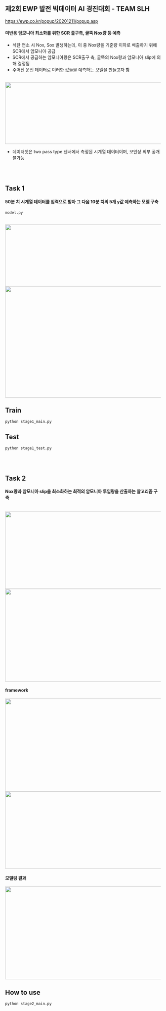 ## 제2회 EWP 발전 빅데이터 AI 경진대회 - TEAM SLH

https://ewp.co.kr/popup/20201211/popup.asp

#### 미반응 암모니아 최소화를 위한 SCR 출구측, 굴뚝 Nox량 등 예측

- 석탄 연소 시 Nox, Sox 발생하는데, 이 중 Nox량을 기준량 이하로 배출하기 위해 SCR에서 암모니아 공급
- SCR에서 공급하는 암모니아량은 SCR출구 측, 굴뚝의 Nox량과 암모니아 slip에 의해 결정됨
- 주어진 운전 데이터로 이러한 값들을 예측하는 모델을 만들고자 함
</br>
<img src="https://user-images.githubusercontent.com/60679596/163787682-3c0658a2-82e3-47ff-b062-2a4795db5845.png" width="600" height="200">

- 데이터셋은 two pass type 센서에서 측정된 시계열 데이터이며, 보안상 외부 공개 불가능

</br>
</br>

## Task 1
#### 50분 치 시계열 데이터를 입력으로 받아 그 다음 10분 치의 5개 y값 예측하는 모델 구축

`model.py`

</br>

<img src="https://user-images.githubusercontent.com/60679596/163787193-45ca63e3-e9e8-405d-bd3f-7039c630133a.png" width="700" height="200">

<img src="https://user-images.githubusercontent.com/60679596/163789939-524b4130-69f4-4ff9-ad37-0b95e365b306.png" width="800" height="360">

</br>

## Train

`python stage1_main.py`
</br>

## Test

`python stage1_test.py`

</br>
</br>

## Task 2
#### Nox량과 암모니아 slip을 최소화하는 최적의 암모니아 투입량을 산출하는 알고리즘 구축

</br>

<img src="https://user-images.githubusercontent.com/60679596/163788884-d145fdb5-b61f-4b39-84f3-6fed0cf39b82.png" width="700" height="250">

<img src="https://user-images.githubusercontent.com/60679596/163788023-0dfb3166-6392-470d-9ba6-715aeda338e5.png" width="700" height="300">

</br>

#### framework

<img src="https://user-images.githubusercontent.com/60679596/163788257-b0da3a50-171a-4d23-afa8-5361f5b330d8.png" width="700" height="300">

<img src="https://user-images.githubusercontent.com/60679596/163788350-933e4e34-ba6b-4ac3-aed7-6d9b026e5ebd.png" width="700" height="250">

</br>

#### 모델링 결과

<img src="https://user-images.githubusercontent.com/60679596/163788490-656f5317-433a-40f1-886e-a56f6bc94f40.png" width="700" height="300">

</br>

## How to use

`python stage2_main.py`

